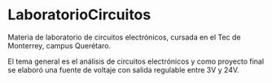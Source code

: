 # LaboratorioCircuitos
Materia de laboratorio de circuitos electrónicos, cursada en el Tec de Monterrey, campus Querétaro.

El tema general es el análisis de circuitos electrónicos y como proyecto final se elaboró una fuente de voltaje con salida regulable entre 3V y 24V.
